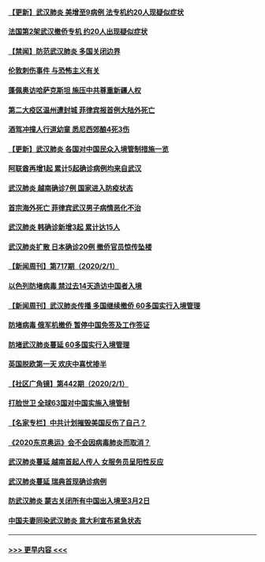 #### [【更新】武汉肺炎 美增至9病例 法专机约20人现疑似症状](../pages/prog202/a102758911.md?t=02031133) 
#### [法国第2架武汉撤侨专机 约20人出现疑似症状](../pages/prog202/a102767617.md?t=02031133) 
#### [【禁闻】防范武汉肺炎  多国关闭边界](../pages/prog202/a102767542.md?t=02031133) 
#### [伦敦刺伤事件 与恐怖主义有关](../pages/prog202/a102767509.md?t=02031133) 
#### [蓬佩奥访哈萨克斯坦 施压中共尊重新疆人权](../pages/prog202/a102767395.md?t=02031133) 
#### [第二大疫区温州遭封城 菲律宾报首例大陆外死亡](../pages/prog202/a102767388.md?t=02031133) 
#### [酒驾冲撞人行道幼童 悉尼西郊酿4死3伤](../pages/prog202/a102767238.md?t=02031133) 
#### [【更新】武汉肺炎 各国对中国民众入境管制措施一览](../pages/prog202/a102767170.md?t=02031133) 
#### [阿联酋再增1起 累计5起确诊病例均来自武汉](../pages/prog202/a102767207.md?t=02031133) 
#### [武汉肺炎 越南确诊7例 国家进入防疫状态](../pages/prog202/a102767186.md?t=02031133) 
#### [首宗海外死亡 菲律宾武汉男子病情恶化不治](../pages/prog202/a102767150.md?t=02031133) 
#### [武汉肺炎 韩确诊新增3起 累计达15人](../pages/prog202/a102767132.md?t=02031133) 
#### [武汉肺炎扩散 日本确诊20例 撤侨官员惊传坠楼](../pages/prog202/a102767109.md?t=02031133) 
#### [【新闻周刊】第717期（2020/2/1）](../pages/prog202/a102767114.md?t=02031133) 
#### [以色列防堵病毒 禁过去14天造访中国者入境](../pages/prog202/a102767091.md?t=02031133) 
#### [【新闻周刊】武汉肺炎传播 多国继续撤侨 60多国实行入境管理](../pages/prog202/a102767044.md?t=02031133) 
#### [防堵病毒 俄军机撤侨 暂停中国免签及工作签证](../pages/prog202/a102767084.md?t=02031133) 
#### [防堵武汉肺炎蔓延 60多国实行入境管理](../pages/prog202/a102766756.md?t=02031133) 
#### [英国脱欧第一天 欢庆中喜忧掺半](../pages/prog202/a102766971.md?t=02031133) 
#### [【社区广角镜】第442期（2020/2/1）](../pages/prog202/a102766826.md?t=02031133) 
#### [打脸世卫 全球63国对中国实施入境管制](../pages/prog202/a102766497.md?t=02031133) 
#### [【名家专栏】中共计划摧毁美国反伤了自己？](../pages/prog202/a102766174.md?t=02031133) 
#### [《2020东京奥运》会不会因病毒肺炎而取消？](../pages/prog202/a102766393.md?t=02031133) 
#### [武汉肺炎蔓延  越南首起人传人 女服务员呈阳性反应](../pages/prog202/a102766314.md?t=02031133) 
#### [武汉肺炎蔓延 瑞典首现确诊病例](../pages/prog202/a102766272.md?t=02031133) 
#### [防武汉肺炎 蒙古关闭所有中国出入境至3月2日](../pages/prog202/a102766187.md?t=02031133) 
#### [中国夫妻同染武汉肺炎 意大利宣布紧急状态](../pages/prog202/a102766160.md?t=02031133) 

----
#### [ >>> 更早内容 <<< ](../indexes/prog202-earlier.md)
